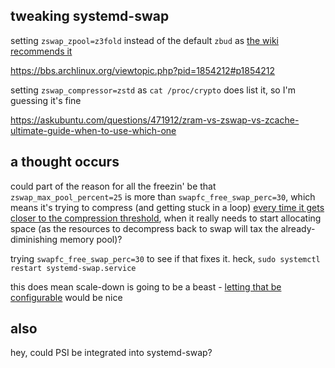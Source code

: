 ## tweaking systemd-swap

setting `zswap_zpool=z3fold` instead of the default `zbud` as [the wiki recommends it](https://wiki.archlinux.org/index.php/Zswap#Compressed_memory_pool_allocator)

https://bbs.archlinux.org/viewtopic.php?pid=1854212#p1854212

setting `zswap_compressor=zstd` as `cat /proc/crypto` does list it, so I'm guessing it's fine

https://askubuntu.com/questions/471912/zram-vs-zswap-vs-zcache-ultimate-guide-when-to-use-which-one

## a thought occurs

could part of the reason for all the freezin' be that `zswap_max_pool_percent=25` is more than `swapfc_free_swap_perc=30`, which means it's trying to compress (and getting stuck in a loop) [every time it gets closer to the compression threshold](https://wiki.archlinux.org/index.php/Zswap#Maximum_pool_size), when it really needs to start allocating space (as the resources to decompress back to swap will tax the already-diminishing memory pool)?

trying `swapfc_free_swap_perc=30` to see if that fixes it. heck, `sudo systemctl restart systemd-swap.service`

this does mean scale-down is going to be a beast - [letting that be configurable](https://github.com/Nefelim4ag/systemd-swap/issues/81) would be nice

## also

hey, could PSI be integrated into systemd-swap?
